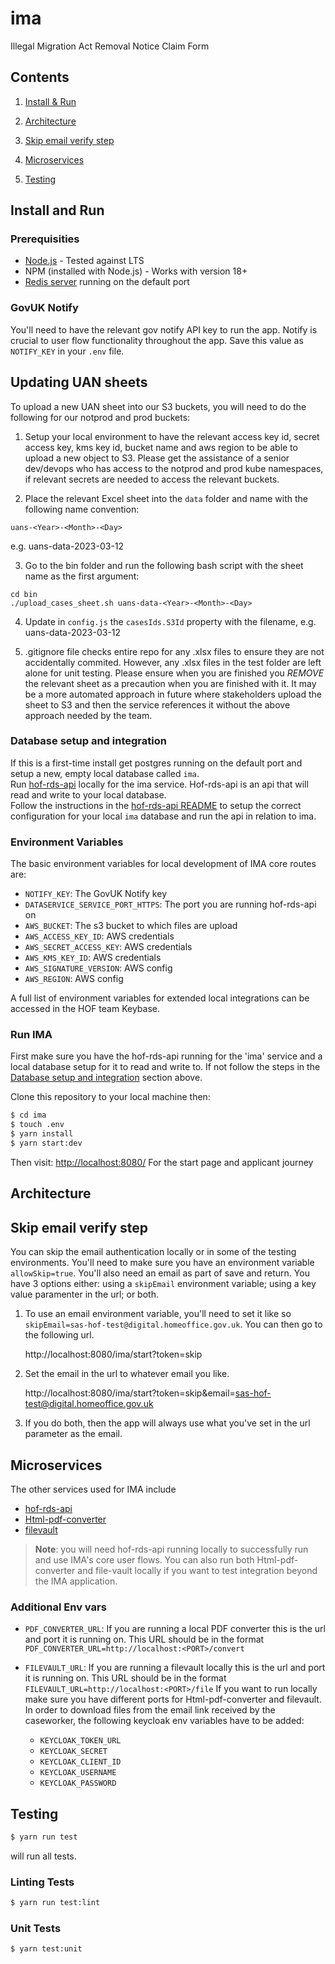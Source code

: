 # ima
Illegal Migration Act Removal Notice Claim Form

## Contents

1. [Install & Run](#install-and-run)

2. [Architecture](#architecture)

3. [Skip email verify step](#skip-email-verify-step)

4. [Microservices](#microservices)

5. [Testing](#testing)

## Install and Run

### Prerequisities

- [Node.js](https://nodejs.org/en/) - Tested against LTS
- NPM (installed with Node.js) - Works with version 18+
- [Redis server](http://redis.io/download) running on the default port

### GovUK Notify

You'll need to have the relevant gov notify API key to run the app. Notify is crucial to user flow functionality throughout the app. Save this value as `NOTIFY_KEY` in your `.env` file. 

## Updating UAN sheets
To upload a new UAN sheet into our S3 buckets, you will need to do the following for our notprod and prod buckets:

1. Setup your local environment to have the relevant access key id, secret access key, kms key id, bucket name and aws region to be able to upload a new object to S3. Please get the assistance of a senior dev/devops who has access to the notprod and prod kube namespaces, if relevant secrets are needed to access the relevant buckets.

2. Place the relevant Excel sheet into the `data` folder and name with the following name convention:
```
uans-<Year>-<Month>-<Day>
```
e.g. uans-data-2023-03-12

3. Go to the bin folder and run the following bash script with the sheet name as the first argument:
```
cd bin
./upload_cases_sheet.sh uans-data-<Year>-<Month>-<Day>
```

4. Update in `config.js` the `casesIds.S3Id` property with the filename, e.g. uans-data-2023-03-12

5. .gitignore file checks entire repo for any .xlsx files to ensure they are not accidentally commited. However, any .xlsx files in the test folder are left alone for unit testing. Please ensure when you are finished you *REMOVE* the relevant sheet as a precaution when you are finished with it. It may be a more automated approach in future where stakeholders upload the sheet to S3 and then the service references it without the above approach needed by the team.


### Database setup and integration

If this is a first-time install get postgres running on the default port and setup a new, empty local database called `ima`.  
Run [hof-rds-api](https://github.com/UKHomeOffice/hof-rds-api) locally for the ima service. Hof-rds-api is an api that will read and write to your local database.  
Follow the instructions in the [hof-rds-api README](https://github.com/UKHomeOffice/hof-rds-api/blob/master/README.md) to setup the correct configuration for your local `ima` database and run the api in relation to ima.

### Environment Variables

The basic environment variables for local development of IMA core routes are:

- `NOTIFY_KEY`: The GovUK Notify key
- `DATASERVICE_SERVICE_PORT_HTTPS`: The port you are running hof-rds-api on
- `AWS_BUCKET`: The s3 bucket to which files are upload
- `AWS_ACCESS_KEY_ID`: AWS credentials
- `AWS_SECRET_ACCESS_KEY`: AWS credentials
- `AWS_KMS_KEY_ID`: AWS credentials
- `AWS_SIGNATURE_VERSION`: AWS config
- `AWS_REGION`: AWS config

A full list of environment variables for extended local integrations can be accessed in the HOF team Keybase.

### Run IMA

First make sure you have the hof-rds-api running for the 'ima' service and a local database setup for it to read and write to. If not follow the steps in the [Database setup and integration](#database-setup-and-integration) section above.

Clone this repository to your local machine then:

```bash
$ cd ima
$ touch .env
$ yarn install
$ yarn start:dev
```

Then visit: [http://localhost:8080/](http://localhost:8080/) For the start page and applicant journey


## Architecture


## Skip email verify step

You can skip the email authentication locally or in some of the testing environments.  You'll need to make sure you have an environment variable `allowSkip=true`. You'll also need an email as part of save and return.  You have 3 options either: using a `skipEmail` environment variable; using a key value paramenter in the url; or both.

1. To use an email environment variable, you'll need to set it like so `skipEmail=sas-hof-test@digital.homeoffice.gov.uk`. You can then go to the following url.

    http://localhost:8080/ima/start?token=skip

2. Set the email in the url to whatever email you like.

    http://localhost:8080/ima/start?token=skip&email=sas-hof-test@digital.homeoffice.gov.uk

3. If you do both, then the app will always use what you've set in the url parameter as the email.

## Microservices

The other services used for IMA include

- [hof-rds-api](https://github.com/UKHomeOffice/hof-rds-api)
- [Html-pdf-converter](https://github.com/UKHomeOffice/html-pdf-converter)
- [filevault](https://github.com/UKHomeOffice/file-vault)

> **Note**: you will need hof-rds-api running locally to successfully run and use IMA's core user flows. You can also run both Html-pdf-converter and file-vault locally if you want to test integration beyond the IMA application.

### Additional Env vars

- `PDF_CONVERTER_URL`: If you are running a local PDF converter this is the url and port it is running on. This URL should be in the format `PDF_CONVERTER_URL=http://localhost:<PORT>/convert`
- `FILEVAULT_URL`: If you are running a filevault locally this is the url and port it is running on. This URL should be in the format `FILEVAULT_URL=http://localhost:<PORT>/file`
If you want to run locally make sure you have different ports for Html-pdf-converter and filevault.  In order to download files from the email link received by the caseworker, the following keycloak env variables have to be added:

    - `KEYCLOAK_TOKEN_URL`
    - `KEYCLOAK_SECRET`
    - `KEYCLOAK_CLIENT_ID`
    - `KEYCLOAK_USERNAME`
    - `KEYCLOAK_PASSWORD`

## Testing

```bash
$ yarn run test
```
will run all tests.

### Linting Tests

```bash
$ yarn run test:lint
```

### Unit Tests

```bash
$ yarn test:unit
```
